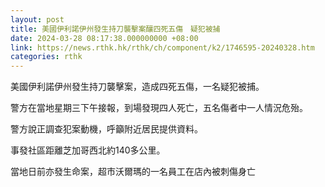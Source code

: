 ```yaml
---
layout: post
title: 美國伊利諾伊州發生持刀襲擊案釀四死五傷　疑犯被捕
date: 2024-03-28 08:17:38.000000000 +08:00
link: https://news.rthk.hk/rthk/ch/component/k2/1746595-20240328.htm
categories: rthk
---
```


美國伊利諾伊州發生持刀襲擊案，造成四死五傷，一名疑犯被捕。

警方在當地星期三下午接報，到場發現四人死亡，五名傷者中一人情況危殆。

警方說正調查犯案動機，呼籲附近居民提供資料。

事發社區距離芝加哥西北約140多公里。

當地日前亦發生命案，超市沃爾瑪的一名員工在店內被刺傷身亡
